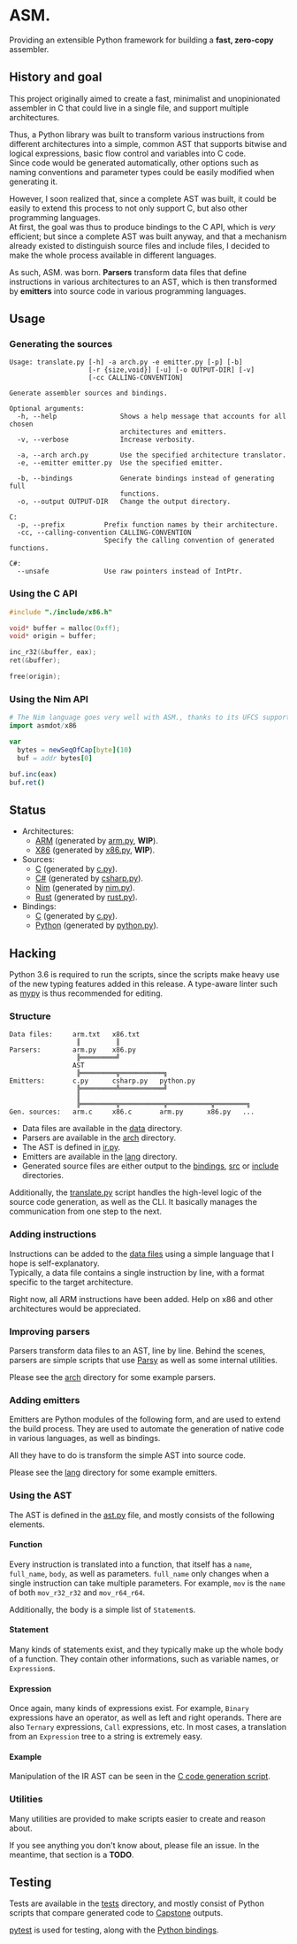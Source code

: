 ASM.
====

Providing an extensible Python framework for building a **fast, zero-copy** assembler.

## History and goal

This project originally aimed to create a fast, minimalist and unopinionated assembler in C
that could live in a single file, and support multiple architectures.

Thus, a Python library was built to transform various instructions from different architectures
into a simple, common AST that supports bitwise and logical expressions, basic flow control
and variables into C code.  
Since code would be generated automatically, other options such as naming conventions and parameter
types could be easily modified when generating it.

However, I soon realized that, since a complete AST was built, it could be easily to extend this
process to not only support C, but also other programming languages.  
At first, the goal was thus to produce bindings to the C API, which is *very* efficient; but since a
complete AST was built anyway, and that a mechanism already existed to distinguish source files and
include files, I decided to make the whole process available in different languages.

As such, ASM. was born. **Parsers** transform data files that define instructions in various architectures
to an AST, which is then transformed by **emitters** into source code in various programming languages.

## Usage

### Generating the sources
```
Usage: translate.py [-h] -a arch.py -e emitter.py [-p] [-b]
                    [-r {size,void}] [-u] [-o OUTPUT-DIR] [-v]
                    [-cc CALLING-CONVENTION]

Generate assembler sources and bindings.

Optional arguments:
  -h, --help                Shows a help message that accounts for all chosen
                            architectures and emitters.
  -v, --verbose             Increase verbosity.

  -a, --arch arch.py        Use the specified architecture translator.
  -e, --emitter emitter.py  Use the specified emitter.

  -b, --bindings            Generate bindings instead of generating full
                            functions.
  -o, --output OUTPUT-DIR   Change the output directory.

C:
  -p, --prefix          Prefix function names by their architecture.
  -cc, --calling-convention CALLING-CONVENTION
                        Specify the calling convention of generated functions.

C#:
  --unsafe              Use raw pointers instead of IntPtr.
```

### Using the C API
```c
#include "./include/x86.h"

void* buffer = malloc(0xff);
void* origin = buffer;

inc_r32(&buffer, eax);
ret(&buffer);

free(origin);
```

### Using the Nim API
```nim
# The Nim language goes very well with ASM., thanks to its UFCS support.
import asmdot/x86

var
  bytes = newSeqOfCap[byte](10)
  buf = addr bytes[0]

buf.inc(eax)
buf.ret()
```

## Status
- Architectures:
  * [ARM](./src/c/arm.c) (generated by [arm.py](./asm/arch/arm.py), **WIP**).
  * [X86](./src/c/x86.c) (generated by [x86.py](./asm/arch/x86.py), **WIP**).
- Sources:
  * [C](./src/c) (generated by [c.py](./asm/lang/c.py)).
  * [C#](./src/csharp) (generated by [csharp.py](./asm/lang/csharp.py)).
  * [Nim](./src/nim) (generated by [nim.py](./asm/lang/nim.py)).
  * [Rust](./src/rust) (generated by [rust.py](./asm/lang/rust.py)).
- Bindings:
  * [C](./include) (generated by [c.py](./asm/lang/c.py)).
  * [Python](./bindings/python) (generated by [python.py](./asm/lang/python.py)).

## Hacking
Python 3.6 is required to run the scripts, since the scripts make heavy use of the new typing
features added in this release. A type-aware linter such as [mypy](http://mypy-lang.org/) is
thus recommended for editing.

### Structure
```
Data files:     arm.txt   x86.txt
                 ║         ║
Parsers:        arm.py    x86.py
                 ╠═════════╝
                AST
                 ╠═════════╦═══════════╗
Emitters:       c.py      csharp.py   python.py
                 ╠═════════╩═══════════╝
                 ║
                 ╠═════════╦═══════════╦═══════════╦════════╗
Gen. sources:   arm.c     x86.c       arm.py      x86.py   ...
```

- Data files are available in the [data](./asm/data) directory.
- Parsers are available in the [arch](./asm/arch) directory.
- The AST is defined in [ir.py](./asm/ir.py).
- Emitters are available in the [lang](./asm/lang) directory.
- Generated source files are either output to the [bindings](./bindings),
  [src](./src) or [include](./include) directories.

Additionally, the [translate.py](./translate.py) script handles the high-level logic of the source code generation, as well as the CLI. It basically manages the communication from one step to the next.

### Adding instructions
Instructions can be added to the [data files](./asm/data) using a simple language that I hope is self-explanatory.  
Typically, a data file contains a single instruction by line, with a format specific to the
target architecture.

Right now, all ARM instructions have been added. Help on x86 and other architectures would be
appreciated.

### Improving parsers
Parsers transform data files to an AST, line by line. Behind the scenes,
parsers are simple scripts that use [Parsy](https://github.com/python-parsy/parsy) as
well as some internal utilities.

Please see the [arch](./asm/arch) directory for some example parsers.

### Adding emitters
Emitters are Python modules of the following form, and are used to extend
the build process. They are used to automate the generation of native code
in various languages, as well as bindings.

All they have to do is transform the simple AST into source code.

Please see the [lang](./asm/lang) directory for some example emitters.

### Using the AST
The AST is defined in the [ast.py](./src/ast.py) file, and mostly consists of the following elements.

#### Function
Every instruction is translated into a function, that itself has a `name`, `full_name`,
`body`, as well as parameters. `full_name` only changes when a single instruction can take
multiple parameters. For example, `mov` is the `name` of both `mov_r32_r32` and `mov_r64_r64`.

Additionally, the body is a simple list of `Statement`s.

#### Statement
Many kinds of statements exist, and they typically make up the whole body of a function. They
contain other informations, such as variable names, or `Expression`s.

#### Expression
Once again, many kinds of expressions exist. For example, `Binary` expressions have an
operator, as well as left and right operands. There are also `Ternary` expressions,
`Call` expressions, etc. In most cases, a translation from an `Expression` tree to a string
is extremely easy.

#### Example
Manipulation of the IR AST can be seen in the [C code generation script](./asm/lang/c.py).

### Utilities
Many utilities are provided to make scripts easier to create and reason about.

If you see anything you don't know about, please file an issue. In the meantime,
that section is a **TODO**.

## Testing
Tests are available in the [tests](./tests) directory, and mostly consist of Python
scripts that compare generated code to [Capstone](http://www.capstone-engine.org) outputs.

[pytest](https://docs.pytest.org/en/latest/) is used for testing, along with
the [Python bindings](./bindings/python).
